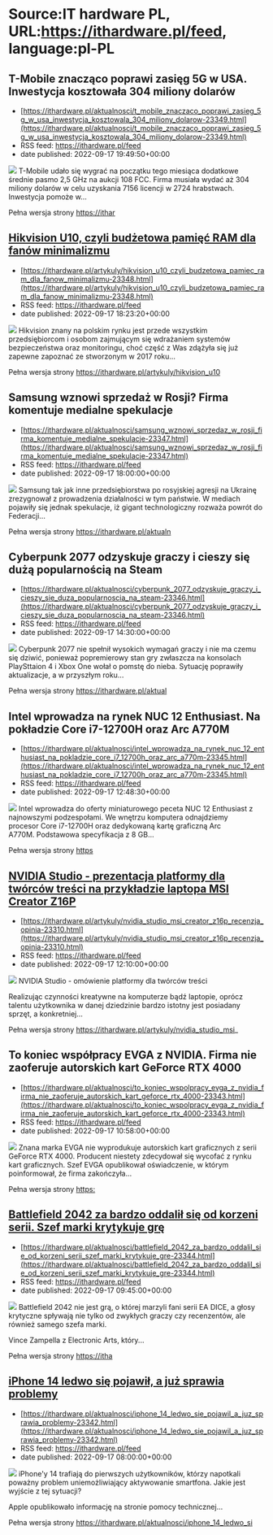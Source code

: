 # Source:IT hardware PL, URL:https://ithardware.pl/feed, language:pl-PL

## T-Mobile znacząco poprawi zasięg 5G w USA. Inwestycja kosztowała 304 miliony dolarów
 - [https://ithardware.pl/aktualnosci/t_mobile_znaczaco_poprawi_zasieg_5g_w_usa_inwestycja_kosztowala_304_miliony_dolarow-23349.html](https://ithardware.pl/aktualnosci/t_mobile_znaczaco_poprawi_zasieg_5g_w_usa_inwestycja_kosztowala_304_miliony_dolarow-23349.html)
 - RSS feed: https://ithardware.pl/feed
 - date published: 2022-09-17 19:49:50+00:00

<img src="https://ithardware.pl/artykuly/min/23349_1.jpg" />            T-Mobile udało się wygrać na początku tego miesiąca&nbsp;dodatkowe średnie pasmo 2,5 GHz&nbsp;na aukcji 108 FCC. Firma musiała wydać aż 304 miliony dolar&oacute;w w celu uzyskania&nbsp;7156 licencji w 2724 hrabstwach. Inwestycja pomoże w...
            <p>Pełna wersja strony <a href="https://ithardware.pl/aktualnosci/t_mobile_znaczaco_poprawi_zasieg_5g_w_usa_inwestycja_kosztowala_304_miliony_dolarow-23349.html">https://ithar

## Hikvision U10, czyli budżetowa pamięć RAM dla fanów minimalizmu
 - [https://ithardware.pl/artykuly/hikvision_u10_czyli_budzetowa_pamiec_ram_dla_fanow_minimalizmu-23348.html](https://ithardware.pl/artykuly/hikvision_u10_czyli_budzetowa_pamiec_ram_dla_fanow_minimalizmu-23348.html)
 - RSS feed: https://ithardware.pl/feed
 - date published: 2022-09-17 18:23:20+00:00

<img src="https://ithardware.pl/artykuly/min/23348_1.jpg" />            Hikvision znany na polskim rynku jest przede wszystkim przedsiębiorcom i osobom zajmującym się wdrażaniem system&oacute;w bezpieczeństwa oraz monitoringu, choć część z Was zdążyła się już zapewne zapoznać ze stworzonym w 2017 roku...
            <p>Pełna wersja strony <a href="https://ithardware.pl/artykuly/hikvision_u10_czyli_budzetowa_pamiec_ram_dla_fanow_minimalizmu-23348.html">https://ithardware.pl/artykuly/hikvision_u10

## Samsung wznowi sprzedaż w Rosji? Firma komentuje medialne spekulacje
 - [https://ithardware.pl/aktualnosci/samsung_wznowi_sprzedaz_w_rosji_firma_komentuje_medialne_spekulacje-23347.html](https://ithardware.pl/aktualnosci/samsung_wznowi_sprzedaz_w_rosji_firma_komentuje_medialne_spekulacje-23347.html)
 - RSS feed: https://ithardware.pl/feed
 - date published: 2022-09-17 18:00:00+00:00

<img src="https://ithardware.pl/artykuly/min/23347_1.jpg" />            Samsung tak jak inne przedsiębiorstwa&nbsp;po rosyjskiej agresji na Ukrainę zrezygnował z prowadzenia działalności w tym państwie.&nbsp;W mediach pojawiły się jednak spekulacje, iż gigant technologiczny rozważa powr&oacute;t do Federacji...
            <p>Pełna wersja strony <a href="https://ithardware.pl/aktualnosci/samsung_wznowi_sprzedaz_w_rosji_firma_komentuje_medialne_spekulacje-23347.html">https://ithardware.pl/aktualn

## Cyberpunk 2077 odzyskuje graczy i cieszy się dużą popularnością na Steam
 - [https://ithardware.pl/aktualnosci/cyberpunk_2077_odzyskuje_graczy_i_cieszy_sie_duza_popularnoscia_na_steam-23346.html](https://ithardware.pl/aktualnosci/cyberpunk_2077_odzyskuje_graczy_i_cieszy_sie_duza_popularnoscia_na_steam-23346.html)
 - RSS feed: https://ithardware.pl/feed
 - date published: 2022-09-17 14:30:00+00:00

<img src="https://ithardware.pl/artykuly/min/23346_1.jpg" />            Cyberpunk 2077 nie spełnił wysokich wymagań graczy i nie ma czemu się dziwić, ponieważ popremierowy stan gry zwłaszcza na konsolach PlaySttaion 4 i Xbox One wołał o pomstę do nieba. Sytuację poprawiły aktualizacje, a w przyszłym roku...
            <p>Pełna wersja strony <a href="https://ithardware.pl/aktualnosci/cyberpunk_2077_odzyskuje_graczy_i_cieszy_sie_duza_popularnoscia_na_steam-23346.html">https://ithardware.pl/aktual

## Intel wprowadza na rynek NUC 12 Enthusiast. Na pokładzie Core i7-12700H oraz Arc A770M
 - [https://ithardware.pl/aktualnosci/intel_wprowadza_na_rynek_nuc_12_enthusiast_na_pokladzie_core_i7_12700h_oraz_arc_a770m-23345.html](https://ithardware.pl/aktualnosci/intel_wprowadza_na_rynek_nuc_12_enthusiast_na_pokladzie_core_i7_12700h_oraz_arc_a770m-23345.html)
 - RSS feed: https://ithardware.pl/feed
 - date published: 2022-09-17 12:48:30+00:00

<img src="https://ithardware.pl/artykuly/min/23345_1.jpg" />            Intel wprowadza do oferty miniaturowego peceta&nbsp;NUC 12 Enthusiast z najnowszymi podzespołami. We wnętrzu komputera odnajdziemy procesor&nbsp;Core i7-12700H oraz dedykowaną kartę graficzną&nbsp;Arc A770M.&nbsp;Podstawowa specyfikacja z 8 GB...
            <p>Pełna wersja strony <a href="https://ithardware.pl/aktualnosci/intel_wprowadza_na_rynek_nuc_12_enthusiast_na_pokladzie_core_i7_12700h_oraz_arc_a770m-23345.html">https

## NVIDIA Studio - prezentacja platformy dla twórców treści na przykładzie laptopa MSI Creator Z16P
 - [https://ithardware.pl/artykuly/nvidia_studio_msi_creator_z16p_recenzja_opinia-23310.html](https://ithardware.pl/artykuly/nvidia_studio_msi_creator_z16p_recenzja_opinia-23310.html)
 - RSS feed: https://ithardware.pl/feed
 - date published: 2022-09-17 12:10:00+00:00

<img src="https://ithardware.pl/artykuly/min/23310_1.jpg" />            NVIDIA Studio - om&oacute;wienie platformy dla tw&oacute;rc&oacute;w treści

Realizując czynności kreatywne na komputerze bądź laptopie, opr&oacute;cz talentu użytkownika w danej dziedzinie bardzo istotny jest posiadany sprzęt, a konkretniej...
            <p>Pełna wersja strony <a href="https://ithardware.pl/artykuly/nvidia_studio_msi_creator_z16p_recenzja_opinia-23310.html">https://ithardware.pl/artykuly/nvidia_studio_msi_

## To koniec współpracy EVGA z NVIDIA. Firma nie zaoferuje autorskich kart GeForce RTX 4000
 - [https://ithardware.pl/aktualnosci/to_koniec_wspolpracy_evga_z_nvidia_firma_nie_zaoferuje_autorskich_kart_geforce_rtx_4000-23343.html](https://ithardware.pl/aktualnosci/to_koniec_wspolpracy_evga_z_nvidia_firma_nie_zaoferuje_autorskich_kart_geforce_rtx_4000-23343.html)
 - RSS feed: https://ithardware.pl/feed
 - date published: 2022-09-17 10:58:00+00:00

<img src="https://ithardware.pl/artykuly/min/23343_1.jpg" />            Znana marka EVGA nie wyprodukuje autorskich kart graficznych z serii GeForce RTX 4000. Producent niestety zdecydował się wycofać z rynku kart graficznych. Szef EVGA opublikował oświadczenie, w kt&oacute;rym poinformował, że firma zakończyła...
            <p>Pełna wersja strony <a href="https://ithardware.pl/aktualnosci/to_koniec_wspolpracy_evga_z_nvidia_firma_nie_zaoferuje_autorskich_kart_geforce_rtx_4000-23343.html">https:

## Battlefield 2042 za bardzo oddalił się od korzeni serii. Szef marki krytykuje grę
 - [https://ithardware.pl/aktualnosci/battlefield_2042_za_bardzo_oddalil_sie_od_korzeni_serii_szef_marki_krytykuje_gre-23344.html](https://ithardware.pl/aktualnosci/battlefield_2042_za_bardzo_oddalil_sie_od_korzeni_serii_szef_marki_krytykuje_gre-23344.html)
 - RSS feed: https://ithardware.pl/feed
 - date published: 2022-09-17 09:45:00+00:00

<img src="https://ithardware.pl/artykuly/min/23344_1.jpg" />            Battlefield 2042 nie jest grą, o kt&oacute;rej marzyli fani serii EA DICE, a głosy krytyczne spływają nie tylko od zwykłych graczy czy recenzent&oacute;w, ale r&oacute;wnież samego szefa marki.

Vince Zampella z Electronic Arts, kt&oacute;ry...
            <p>Pełna wersja strony <a href="https://ithardware.pl/aktualnosci/battlefield_2042_za_bardzo_oddalil_sie_od_korzeni_serii_szef_marki_krytykuje_gre-23344.html">https://itha

## iPhone 14 ledwo się pojawił, a już sprawia problemy
 - [https://ithardware.pl/aktualnosci/iphone_14_ledwo_sie_pojawil_a_juz_sprawia_problemy-23342.html](https://ithardware.pl/aktualnosci/iphone_14_ledwo_sie_pojawil_a_juz_sprawia_problemy-23342.html)
 - RSS feed: https://ithardware.pl/feed
 - date published: 2022-09-17 08:00:00+00:00

<img src="https://ithardware.pl/artykuly/min/23342_1.jpg" />            iPhone'y 14 trafiają do pierwszych użytkownik&oacute;w, kt&oacute;rzy napotkali poważny problem uniemożliwiający aktywowanie smartfona. Jakie jest wyjście z tej sytuacji?

Apple opublikowało informację na stronie pomocy technicznej...
            <p>Pełna wersja strony <a href="https://ithardware.pl/aktualnosci/iphone_14_ledwo_sie_pojawil_a_juz_sprawia_problemy-23342.html">https://ithardware.pl/aktualnosci/iphone_14_ledwo_si

